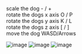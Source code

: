 scale the dog - / +\
rotate the dogs x axis O / P\
rotate the dogs y axis K / L\
rotate the dogs z axis [ / ]\
move the dog WASD/Arrows

![image](https://github.com/user-attachments/assets/79efe457-cdc0-495d-98e2-3591daf8372c)
![image](https://github.com/user-attachments/assets/01f4dcb6-cc3d-4a23-a094-2eb5729f55fd)
![image](https://github.com/user-attachments/assets/9df162c2-1bc4-4ff1-b184-92472023a3c7)

